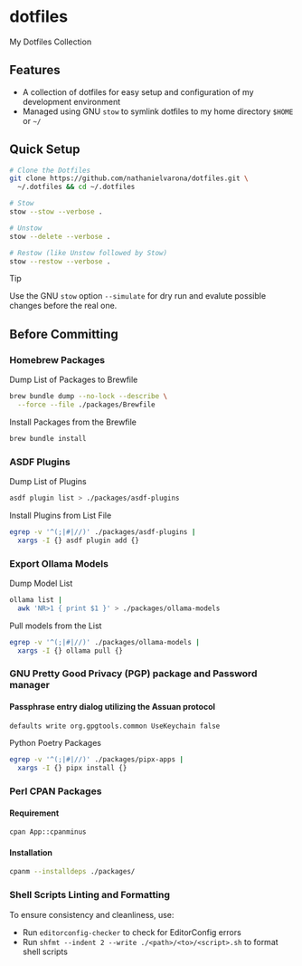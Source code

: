# dotfiles

My Dotfiles Collection

## Features

* A collection of dotfiles for easy setup and configuration of my development environment
* Managed using GNU `stow` to symlink dotfiles to my home directory `$HOME` or `~/`

## Quick Setup

```bash
# Clone the Dotfiles
git clone https://github.com/nathanielvarona/dotfiles.git \
  ~/.dotfiles && cd ~/.dotfiles

# Stow
stow --stow --verbose .

# Unstow
stow --delete --verbose .

# Restow (like Unstow followed by Stow)
stow --restow --verbose .
```

> [!TIP]
> Use the GNU `stow` option `--simulate` for dry run and evalute possible changes before the real one.

## Before Committing

### Homebrew Packages

Dump List of Packages to Brewfile

```bash
brew bundle dump --no-lock --describe \
  --force --file ./packages/Brewfile
```

Install Packages from the Brewfile

```bash
brew bundle install
```

### ASDF Plugins

Dump List of Plugins

```bash
asdf plugin list > ./packages/asdf-plugins
```

Install Plugins from List File

```bash
egrep -v '^(;|#|//)' ./packages/asdf-plugins | 
  xargs -I {} asdf plugin add {} 
```

### Export Ollama Models

Dump Model List

```bash
ollama list | 
  awk 'NR>1 { print $1 }' > ./packages/ollama-models
```

Pull models from the List

```bash
egrep -v '^(;|#|//)' ./packages/ollama-models | 
  xargs -I {} ollama pull {}
```

### GNU Pretty Good Privacy (PGP) package and Password manager

#### Passphrase entry dialog utilizing the Assuan protocol

```bash
defaults write org.gpgtools.common UseKeychain false
```

Python Poetry Packages

```bash
egrep -v '^(;|#|//)' ./packages/pipx-apps | 
  xargs -I {} pipx install {}
```

### Perl CPAN Packages

#### Requirement

```bash
cpan App::cpanminus
```

#### Installation

```bash
cpanm --installdeps ./packages/
```

### Shell Scripts Linting and Formatting

To ensure consistency and cleanliness, use:

* Run `editorconfig-checker` to check for EditorConfig errors
* Run `shfmt --indent 2 --write ./<path>/<to>/<script>.sh` to format shell scripts
